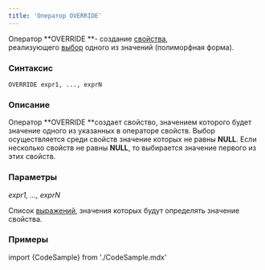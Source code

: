 ```yaml
---
title: 'Оператор OVERRIDE'
---
```


Оператор **OVERRIDE **- создание [свойства](Properties.md), реализующего [выбор](Selection_CASE_IF_MULTI_OVERRIDE_EXCLUSIVE_.md#exclusive) одного из значений (полиморфная форма).

### Синтаксис

    OVERRIDE expr1, ..., exprN

### Описание

Оператор **OVERRIDE **создает свойство, значением которого будет значение одного из указанных в операторе свойств. Выбор осуществляется среди свойств значение которых не равны **NULL**. Если несколько свойств не равны **NULL**, то выбирается значение первого из этих свойств.

### Параметры

*expr1, ..., exprN*

Список [выражений](Expression.md), значения которых будут определять значение свойства.

### Примеры


import {CodeSample} from './CodeSample.mdx'

<CodeSample url="https://ru-documentation.lsfusion.org/sample?file=OperatorPropertySample&block=override"/>

